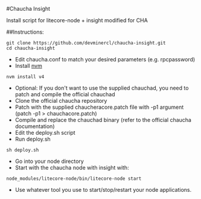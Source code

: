 #Chaucha Insight

Install script for litecore-node + insight modified for CHA

##Instructions:

```
git clone https://github.com/devminercl/chaucha-insight.git
cd chaucha-insight
```
* Edit chaucha.conf to match your desired parameters (e.g. rpcpassword)
* Install [nvm](https://github.com/creationix/nvm)
```
nvm install v4
```
* Optional: If you don't want to use the supplied chauchad, you need to patch and compile the official chauchad
* Clone the official chaucha repository
* Patch with the supplied chaucheracore.patch file with -p1 argument (patch -p1 > chauchacore.patch)
* Compile and replace the chauchad binary (refer to the official chaucha documentation)
* Edit the deploy.sh script
* Run deploy.sh
```
sh deploy.sh
```
* Go into your node directory
* Start with the chaucha node with insight with:
```
node_modules/litecore-node/bin/litecore-node start
```
* Use whatever tool you use to start/stop/restart your node applications.
